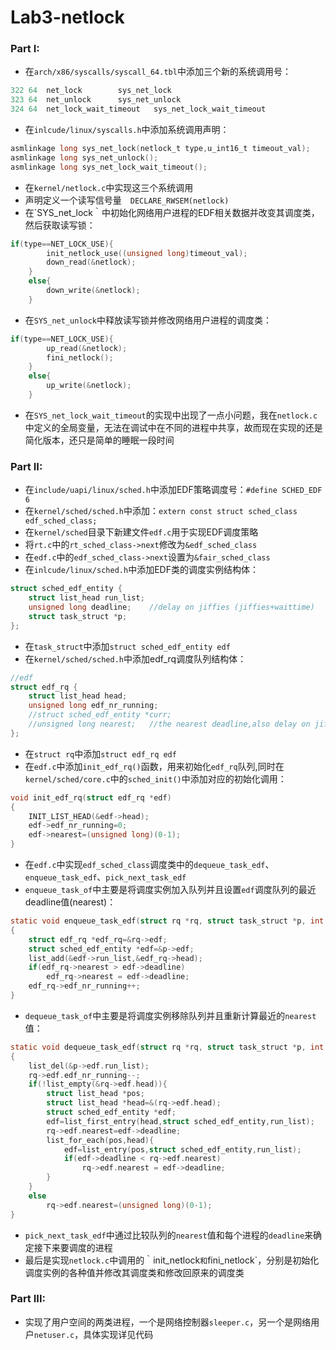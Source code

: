 # Lab3-netlock

### Part I:
* 在`arch/x86/syscalls/syscall_64.tbl`中添加三个新的系统调用号：
```c
322	64	net_lock		sys_net_lock
323	64	net_unlock		sys_net_unlock
324	64	net_lock_wait_timeout	sys_net_lock_wait_timeout
```
* 在`inlcude/linux/syscalls.h`中添加系统调用声明：
```c
asmlinkage long sys_net_lock(netlock_t type,u_int16_t timeout_val);
asmlinkage long sys_net_unlock();
asmlinkage long sys_net_lock_wait_timeout();
```
* 在`kernel/netlock.c`中实现这三个系统调用
* 声明定义一个读写信号量　`DECLARE_RWSEM(netlock)`
* 在`SYS_net_lock｀中初始化网络用户进程的EDF相关数据并改变其调度类，然后获取读写锁：
```c
if(type==NET_LOCK_USE){
		init_netlock_use((unsigned long)timeout_val);
		down_read(&netlock);
	}
	else{
		down_write(&netlock);
	}
```
* 在`SYS_net_unlock`中释放读写锁并修改网络用户进程的调度类：
```c
if(type==NET_LOCK_USE){
		up_read(&netlock);
		fini_netlock();
	}
	else{
		up_write(&netlock);
	}
```
* 在`SYS_net_lock_wait_timeout`的实现中出现了一点小问题，我在`netlock.c`中定义的全局变量，无法在调试中在不同的进程中共享，故而现在实现的还是简化版本，还只是简单的睡眠一段时间

### Part II:
* 在`include/uapi/linux/sched.h`中添加EDF策略调度号：`#define SCHED_EDF		6`
* 在`kernel/sched/sched.h`中添加：`extern const struct sched_class edf_sched_class;`
* 在`kernel/sched`目录下新建文件`edf.c`用于实现EDF调度策略
* 将`rt.c`中的`rt_sched_class->next`修改为`&edf_sched_class`
* 在`edf.c`中的`edf_sched_class->next`设置为`&fair_sched_class`
* 在`inlcude/linux/sched.h`中添加EDF类的调度实例结构体：
```c
struct sched_edf_entity {
	struct list_head run_list;
	unsigned long deadline;    //delay on jiffies (jiffies+waittime) 
	struct task_struct *p;
};
```
* 在`task_struct`中添加`struct sched_edf_entity edf`
* 在`kernel/sched/sched.h`中添加edf_rq调度队列结构体：
```c
//edf
struct edf_rq {
	struct list_head head;
	unsigned long edf_nr_running;
	//struct sched_edf_entity *curr;
	//unsigned long nearest;   //the nearest deadline,also delay on jiffies 
};
```
* 在`struct rq`中添加`struct edf_rq edf`
* 在`edf.c`中添加`init_edf_rq()`函数，用来初始化`edf_rq`队列,同时在`kernel/sched/core.c`中的`sched_init()`中添加对应的初始化调用：
```c
void init_edf_rq(struct edf_rq *edf)
{
	INIT_LIST_HEAD(&edf->head);
	edf->edf_nr_running=0;
	edf->nearest=(unsigned long)(0-1);
}
```
* 在`edf.c`中实现`edf_sched_class`调度类中的`dequeue_task_edf`、`enqueue_task_edf`、`pick_next_task_edf`
* `enqueue_task_of`中主要是将调度实例加入队列并且设置`edf`调度队列的最近deadline值(nearest)：
```c
static void enqueue_task_edf(struct rq *rq, struct task_struct *p, int flags)
{
	struct edf_rq *edf_rq=&rq->edf;
	struct sched_edf_entity *edf=&p->edf;
	list_add(&edf->run_list,&edf_rq->head);
	if(edf_rq->nearest > edf->deadline)
		edf_rq->nearest = edf->deadline;
	edf_rq->edf_nr_running++;
}
```
* `dequeue_task_of`中主要是将调度实例移除队列并且重新计算最近的`nearest`值：
```c
static void dequeue_task_edf(struct rq *rq, struct task_struct *p, int flags)
{
	list_del(&p->edf.run_list);
	rq->edf.edf_nr_running--;
	if(!list_empty(&rq->edf.head)){
		struct list_head *pos;
		struct list_head *head=&(rq->edf.head);
		struct sched_edf_entity *edf;
		edf=list_first_entry(head,struct sched_edf_entity,run_list);
		rq->edf.nearest=edf->deadline;
		list_for_each(pos,head){
			edf=list_entry(pos,struct sched_edf_entity,run_list);
			if(edf->deadline < rq->edf.nearest)
				rq->edf.nearest = edf->deadline;
		}
	}
	else
		rq->edf.nearest=(unsigned long)(0-1);
}
```
* `pick_next_task_edf`中通过比较队列的`nearest`值和每个进程的`deadline`来确定接下来要调度的进程
* 最后是实现`netlock.c`中调用的｀init_netlock`和`fini_netlock`，分别是初始化调度实例的各种值并修改其调度类和修改回原来的调度类
### Part III:
* 实现了用户空间的两类进程，一个是网络控制器`sleeper.c`，另一个是网络用户`netuser.c`，具体实现详见代码